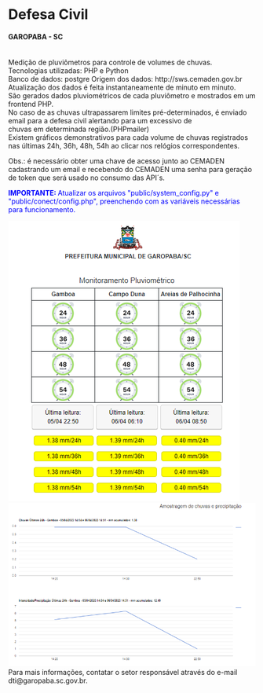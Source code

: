 # Defesa Civil
<h4>GAROPABA - SC</h4> <br>
Medição de pluviômetros para controle de volumes de chuvas.<br>
Tecnologias utilizadas: PHP e Python<br>
Banco de dados: postgre
Origem dos dados: http://sws.cemaden.gov.br <br>
Atualização dos dados é feita instantaneamente de minuto em minuto.<br>
São gerados dados pluviométricos de cada pluviômetro e mostrados em um frontend PHP. <br>
No caso de as chuvas ultrapassarem limites pré-determinados, é enviado email para a defesa civil alertando para um excessivo de<br>
 chuvas em determinada região.(PHPmailer)<br>
Existem gráficos demonstrativos para cada volume de chuvas registrados nas últimas 24h, 36h, 48h, 54h ao clicar nos relógios correspondentes. <br>

Obs.: é necessário obter uma chave de acesso junto ao CEMADEN cadastrando um email e recebendo do CEMADEN uma senha para geração <br>
de token que será usado no consumo das API´s.

<font color="blue"><b>IMPORTANTE: </b>Atualizar os arquivos "public/system_config.py" e "public/conect/config.php", preenchendo com as variáveis necessárias para funcionamento.</font><br>

<img src="figura.png">
<img src="grafico.png">

<br>
Para mais informações, contatar o setor responsável através do e-mail dti@garopaba.sc.gov.br.<br>


